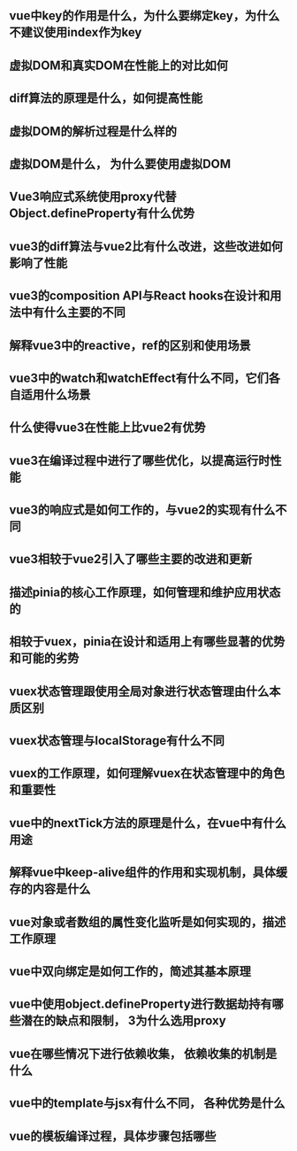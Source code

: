 ## vue中key的作用是什么，为什么要绑定key，为什么不建议使用index作为key



## 虚拟DOM和真实DOM在性能上的对比如何



## diff算法的原理是什么，如何提高性能



## 虚拟DOM的解析过程是什么样的



## 虚拟DOM是什么， 为什么要使用虚拟DOM



## Vue3响应式系统使用proxy代替Object.defineProperty有什么优势



## vue3的diff算法与vue2比有什么改进，这些改进如何影响了性能



## vue3的composition API与React hooks在设计和用法中有什么主要的不同



## 解释vue3中的reactive，ref的区别和使用场景



## vue3中的watch和watchEffect有什么不同，它们各自适用什么场景



## 什么使得vue3在性能上比vue2有优势



## vue3在编译过程中进行了哪些优化，以提高运行时性能



## vue3的响应式是如何工作的，与vue2的实现有什么不同



## vue3相较于vue2引入了哪些主要的改进和更新



## 描述pinia的核心工作原理，如何管理和维护应用状态的



## 相较于vuex，pinia在设计和适用上有哪些显著的优势和可能的劣势



## vuex状态管理跟使用全局对象进行状态管理由什么本质区别



## vuex状态管理与localStorage有什么不同



## vuex的工作原理，如何理解vuex在状态管理中的角色和重要性



## vue中的nextTick方法的原理是什么，在vue中有什么用途



## 解释vue中keep-alive组件的作用和实现机制，具体缓存的内容是什么



## vue对象或者数组的属性变化监听是如何实现的，描述工作原理



## vue中双向绑定是如何工作的，简述其基本原理



## vue中使用object.defineProperty进行数据劫持有哪些潜在的缺点和限制， 3为什么选用proxy



## vue在哪些情况下进行依赖收集， 依赖收集的机制是什么



## vue中的template与jsx有什么不同， 各种优势是什么



## vue的模板编译过程，具体步骤包括哪些





